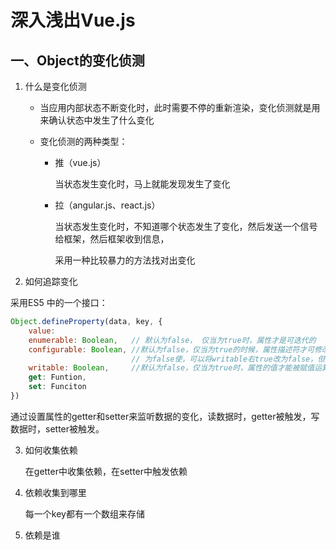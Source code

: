 # 深入浅出Vue.js

## 一、Object的变化侦测

1. 什么是变化侦测

   - 当应用内部状态不断变化时，此时需要不停的重新渲染，变化侦测就是用来确认状态中发生了什么变化

   - 变化侦测的两种类型：

     + 推（vue.js）

       当状态发生变化时，马上就能发现发生了变化

     + 拉（angular.js、react.js）

       当状态发生变化时，不知道哪个状态发生了变化，然后发送一个信号给框架，然后框架收到信息，

       采用一种比较暴力的方法找对出变化
   
2. 如何追踪变化



采用ES5 中的一个接口：

   ```javascript
   Object.defineProperty(data, key, {
       value:
       enumerable: Boolean,   // 默认为false， 仅当为true时，属性才是可迭代的
       configurable: Boolean, //默认为false，仅当为true的时候，属性描述符才可修改，可以被删除
                              // 为false使，可以将writable右true改为false，但不能有false改为								true
       writable: Boolean,	  //默认为false，仅当为true时，属性的值才能被赋值运算符改变
       get: Funtion,
       set: Funciton
   })
   ```

   通过设置属性的getter和setter来监听数据的变化，读数据时，getter被触发，写数据时，setter被触发。

3. 如何收集依赖 

   在getter中收集依赖，在setter中触发依赖

4. 依赖收集到哪里

   每一个key都有一个数组来存储
   
5. 依赖是谁
   
   
   
    
